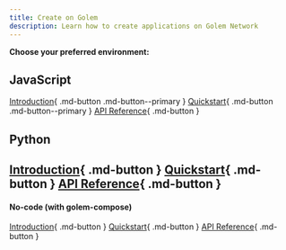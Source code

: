 ```yaml
---
title: Create on Golem
description: Learn how to create applications on Golem Network
---
```


**Choose your preferred environment:**

## JavaScript

[Introduction](javascript/index.md){ .md-button .md-button--primary }
[Quickstart](javascript/quickstart.md){ .md-button .md-button--primary }
[API Reference](javascript/docs/index.md){ .md-button }

## Python
[Introduction](python/index.md){ .md-button }
[Quickstart](python/index.md){ .md-button }
[API Reference](python/index.md){ .md-button }
- 
#### No-code (with golem-compose)
[Introduction](dapps/index.md){ .md-button }
[Quickstart](dapps/index.md){ .md-button }
[API Reference](dapps/index.md){ .md-button }
